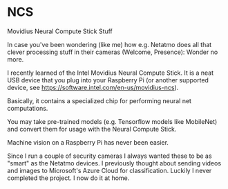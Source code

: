 # NCS
Movidius Neural Compute Stick Stuff

In case you've been wondering (like me) how e.g. Netatmo does all that clever processing stuff in their cameras (Welcome, Presence): Wonder no more.

I recently learned of the Intel Movidius Neural Compute Stick. It is a neat USB device that you plug into your Raspberry Pi (or another supported device, see https://software.intel.com/en-us/movidius-ncs). 

Basically, it contains a specialized chip for performing neural net computations.

You may take pre-trained models (e.g. Tensorflow models like MobileNet) and convert them for usage with the Neural Compute Stick.

Machine vision on a Raspberry Pi has never been easier.

Since I run a couple of security cameras I always wanted these to be as "smart" as the Netatmo devices. I previously thought about sending videos and images to Microsoft's Azure Cloud for classification. Luckily I never completed the project. I now do it at home.
